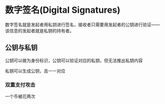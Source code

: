 # 数字签名(Digital Signatures)

数字签名就是发起者用私钥进行签名，接收者只需要用发起者的公钥进行验证——该信息的发起者就是私钥的持有者。

## 公钥与私钥

公钥可以做为身份标识，公钥可以验证对应的私钥，但无法推出私钥内容

私钥可以生成公钥，且一一对应

### 双重支付攻击

一个币被花两次
